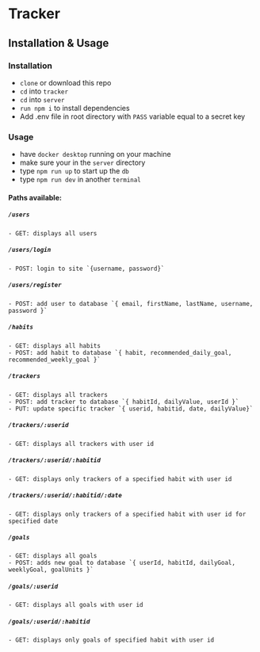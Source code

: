 # Tracker

## Installation & Usage

### Installation
- `clone` or download this repo
- `cd` into `tracker`
- `cd` into `server`
- `run npm i` to install dependencies
- Add .env file in root directory with `PASS` variable equal to a secret key

### Usage
- have `docker desktop` running on your machine
- make sure your in the `server` directory
- type `npm run up` to start up the `db`
- type `npm run dev` in another `terminal` 

#### Paths available:

##### `/users`
    - GET: displays all users
##### `/users/login`    
    - POST: login to site `{username, password}`
##### `/users/register`  
    - POST: add user to database `{ email, firstName, lastName, username, password }`

##### `/habits`
    - GET: displays all habits
    - POST: add habit to database `{ habit, recommended_daily_goal, recommended_weekly_goal }`

##### `/trackers`
    - GET: displays all trackers
    - POST: add tracker to database `{ habitId, dailyValue, userId }`
    - PUT: update specific tracker `{ userid, habitid, date, dailyValue}`
##### `/trackers/:userid`
    - GET: displays all trackers with user id
##### `/trackers/:userid/:habitid`
    - GET: displays only trackers of a specified habit with user id
##### `/trackers/:userid/:habitid/:date`
    - GET: displays only trackers of a specified habit with user id for specified date


##### `/goals`
    - GET: displays all goals
    - POST: adds new goal to database `{ userId, habitId, dailyGoal, weeklyGoal, goalUnits }`
##### `/goals/:userid`
    - GET: displays all goals with user id
##### `/goals/:userid/:habitid`
    - GET: displays only goals of specified habit with user id  